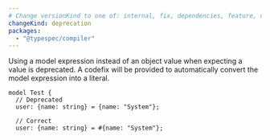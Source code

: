 ```yaml
---
# Change versionKind to one of: internal, fix, dependencies, feature, deprecation, breaking
changeKind: deprecation
packages:
  - "@typespec/compiler"
---
```


Using a model expression instead of an object value when expecting a value is deprecated. A codefix will be provided to automatically convert the model expression into a literal.

```tsp
model Test {
  // Deprecated
  user: {name: string} = {name: "System"};
  
  // Correct
  user: {name: string} = #{name: "System"};
```
